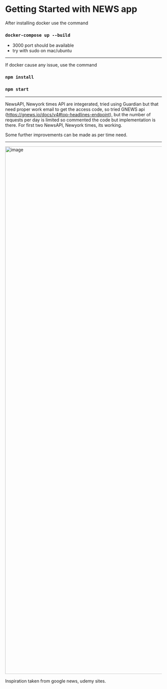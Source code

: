 # Getting Started with NEWS app

After installing docker use the command

### `docker-compose up --build`

* 3000 port should be available
* try with sudo on mac/ubuntu
--------

 If docker cause any issue, use the command

### `npm install`
### `npm start`

--------

NewsAPI, Newyork times API are integerated, tried using Guardian but that need proper work email to get the access code,
so tried GNEWS api (https://gnews.io/docs/v4#top-headlines-endpoint), but the number of requests per day is limited so commented
the code but implementation is there. For first two NewsAPI, Newyork times, its working.

Some further improvements can be made as per time need.

--------

<img width="1698" alt="image" src="https://github.com/user-attachments/assets/76584ef7-c7fe-4228-b565-438653fc83aa" />

Inspiration taken from google news, udemy sites.

